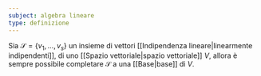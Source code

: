 ```yaml
---
subject: algebra lineare
type: definizione
---
```

Sia $\mathcal{S}=\{v_1,\dots,v_s\}$ un insieme di vettori [[Indipendenza lineare|linearmente indipendenti]], di uno [[Spazio vettoriale|spazio vettoriale]] $V$, allora è sempre possibile completare $\mathcal{S}$ a una [[Base|base]] di $V$.